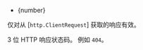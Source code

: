 <!-- YAML
added: v0.1.1
-->

* {number}

仅对从 [`http.ClientRequest`] 获取的响应有效。

3 位 HTTP 响应状态码。 
例如 `404`。

